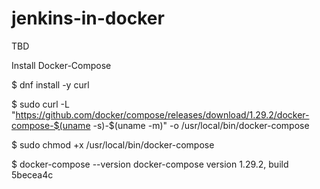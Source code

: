 # jenkins-in-docker
TBD

Install Docker-Compose

$ dnf install -y curl

$ sudo curl -L "https://github.com/docker/compose/releases/download/1.29.2/docker-compose-$(uname -s)-$(uname -m)" -o /usr/local/bin/docker-compose

$ sudo chmod +x /usr/local/bin/docker-compose

$ docker-compose --version
docker-compose version 1.29.2, build 5becea4c
